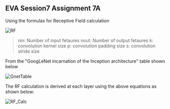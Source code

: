 ## EVA Session7 Assignment 7A 

Using the formulas for Receptive Field calculation

![RF](https://rashidmeras.github.io/images/eva/receptiveFieldCalc.png)

> nin: Number of input fetaures
> nout: Number of output fetaures
> k: convolution kernel size
> p: convolution padding size
> s: convolution stride size

From the "GoogLeNet incarnation of the Inception architecture" table shown below

![GnetTable](https://rashidmeras.github.io/images/eva/GoogLeNetTable1-1.png)

The RF calculation is derived at each layer using the above equations as shown below:

![RF_Calc](https://rashidmeras.github.io/images/eva/rfCalc1.png)
